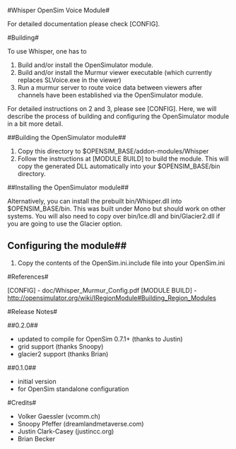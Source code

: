 #Whisper OpenSim Voice Module#

For detailed documentation please check [CONFIG].

#Building#

To use Whisper, one has to

1.  Build and/or install the OpenSimulator module.
2.  Build and/or install the Murmur viewer executable (which currently replaces SLVoice.exe in the viewer)
3.  Run a murmur server to route voice data between viewers after channels have been established via the
OpenSimulator module.

For detailed instructions on 2 and 3, please see [CONFIG].  Here, we will describe the process of building and 
configuring the OpenSimulator module in a bit more detail.

##Building the OpenSimulator module##

1.  Copy this directory to $OPENSIM_BASE/addon-modules/Whisper
2.  Follow the instructions at [MODULE BUILD] to build the module.  This will copy the generated DLL automatically
into your $OPENSIM_BASE/bin directory.

##Installing the OpenSimulator module##

Alternatively, you can install the prebuilt bin/Whisper.dll into $OPENSIM_BASE/bin.  This was built under
Mono but should work on other systems.  You will also need to copy over bin/Ice.dll and bin/Glacier2.dll if you 
are going to use the Glacier option.

## Configuring the module##

1.  Copy the contents of the OpenSim.ini.include file into your OpenSim.ini

#References#

[CONFIG] - doc/Whisper_Murmur_Config.pdf
[MODULE BUILD] - http://opensimulator.org/wiki/IRegionModule#Building_Region_Modules

#Release Notes#

##0.2.0##
- updated to compile for OpenSim 0.7.1+ (thanks to Justin)
- grid support (thanks Snoopy)
- glacier2 support (thanks Brian)

##0.1.0##
- initial version
- for OpenSim standalone configuration

#Credits#
* Volker Gaessler (vcomm.ch)
* Snoopy Pfeffer (dreamlandmetaverse.com)
* Justin Clark-Casey (justincc.org)
* Brian Becker

